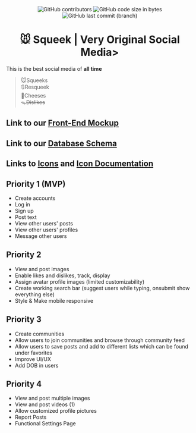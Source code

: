 <div align="center">
  <img alt="GitHub contributors" src="https://img.shields.io/github/contributors/FSA-team-name/squeek">
  <img alt="GitHub code size in bytes" src="https://img.shields.io/github/languages/code-size/FSA-team-name/squeek">
  <img alt="GitHub last commit (branch)" src="https://img.shields.io/github/last-commit/FSA-team-name/squeek/main">
  </div>


<h1 align="center">🐭 Squeek | Very Original Social Media></h1>

This is the best social media of **all time**

>🐭Squeeks\
>🔃Resqueek\
>🧀Cheeses\
>🪤~~Dislikes~~

## Link to our [Front-End Mockup](https://excalidraw.com/#json=j2T-UxAEHn4Ybml9w0HkN,CI36Lhy0VPoHmpZmzPZoRQ)

## Link to our [Database Schema](https://drawsql.app/teams/team-name-29/diagrams/squeek)

## Links to [Icons](https://www.figma.com/file/7U2x1eaasrBD4qYwhxq5xs/Bootstrap-Icons-(Community)?type=design&node-id=1287-4117&mode=design&t=16hEUG7CflyookJz-0) and [Icon Documentation](https://icons.getbootstrap.com/#icon-font)

## Priority 1 **(MVP)**
- Create accounts
- Log in
- Sign up
- Post text
- View other users' posts
- View other users' profiles
- Message other users

## Priority 2
- View and post images
- Enable likes and dislikes, track, display
- Assign avatar profile images (limited customizability)
- Create working search bar (suggest users while typing, onsubmit show everything else)
- Style & Make mobile responsive

## Priority 3
- Create communities
- Allow users to join communities and browse through community feed
- Allow users to save posts and add to different lists which can be found under favorites
- Improve UI/UX
- Add DOB in users

## Priority 4
- View and post multiple images
- View and post videos (1)
- Allow customized profile pictures
- Report Posts
- Functional Settings Page